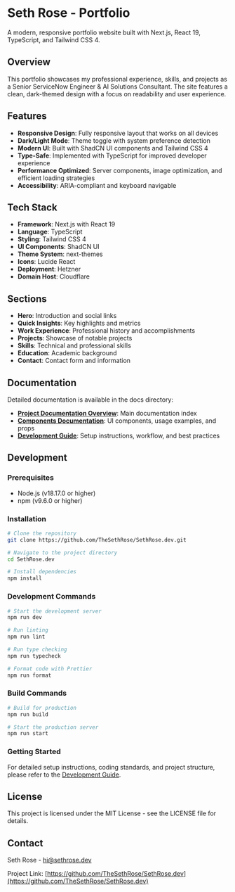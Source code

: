 # Seth Rose - Portfolio

A modern, responsive portfolio website built with Next.js, React 19, TypeScript, and Tailwind CSS 4.

## Overview

This portfolio showcases my professional experience, skills, and projects as a Senior ServiceNow Engineer & AI Solutions Consultant. The site features a clean, dark-themed design with a focus on readability and user experience.

## Features

- **Responsive Design**: Fully responsive layout that works on all devices
- **Dark/Light Mode**: Theme toggle with system preference detection
- **Modern UI**: Built with ShadCN UI components and Tailwind CSS 4
- **Type-Safe**: Implemented with TypeScript for improved developer experience
- **Performance Optimized**: Server components, image optimization, and efficient loading strategies
- **Accessibility**: ARIA-compliant and keyboard navigable

## Tech Stack

- **Framework**: Next.js with React 19
- **Language**: TypeScript
- **Styling**: Tailwind CSS 4
- **UI Components**: ShadCN UI
- **Theme System**: next-themes
- **Icons**: Lucide React
- **Deployment**: Hetzner
- **Domain Host**: Cloudflare

## Sections

- **Hero**: Introduction and social links
- **Quick Insights**: Key highlights and metrics
- **Work Experience**: Professional history and accomplishments
- **Projects**: Showcase of notable projects
- **Skills**: Technical and professional skills
- **Education**: Academic background
- **Contact**: Contact form and information

## Documentation

Detailed documentation is available in the docs directory:

- [**Project Documentation Overview**](./docs/README.md): Main documentation index
- [**Components Documentation**](./docs/components.md): UI components, usage examples, and props
- [**Development Guide**](./docs/development.md): Setup instructions, workflow, and best practices

## Development

### Prerequisites

- Node.js (v18.17.0 or higher)
- npm (v9.6.0 or higher)

### Installation

```bash
# Clone the repository
git clone https://github.com/TheSethRose/SethRose.dev.git

# Navigate to the project directory
cd SethRose.dev

# Install dependencies
npm install
```

### Development Commands

```bash
# Start the development server
npm run dev

# Run linting
npm run lint

# Run type checking
npm run typecheck

# Format code with Prettier
npm run format
```

### Build Commands

```bash
# Build for production
npm run build

# Start the production server
npm run start
```

### Getting Started

For detailed setup instructions, coding standards, and project structure, please refer to the [Development Guide](./docs/development.md).

## License

This project is licensed under the MIT License - see the LICENSE file for details.

## Contact

Seth Rose - [hi@sethrose.dev](mailto:hi@sethrose.dev)

Project Link: [https://github.com/TheSethRose/SethRose.dev](https://github.com/TheSethRose/SethRose.dev)
